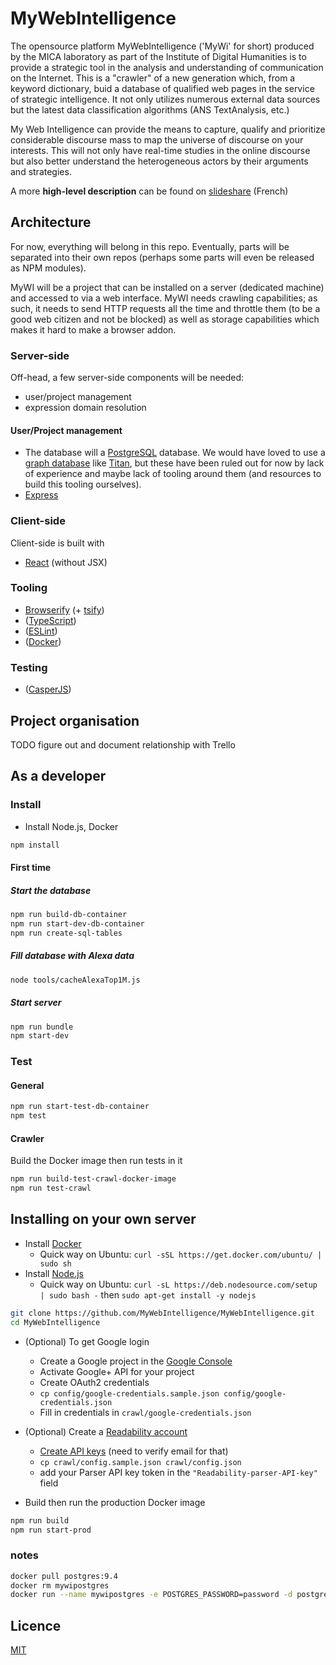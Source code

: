 # MyWebIntelligence

The opensource platform MyWebIntelligence ('MyWi' for short) produced by the MICA laboratory as part of the Institute of Digital Humanities is to provide a strategic tool in the analysis and understanding of communication on the Internet. This is a "crawler" of a new generation which, from a keyword dictionary, buid a database of qualified web pages in the service of strategic intelligence. It not only utilizes numerous external data sources but the latest data classification algorithms (ANS TextAnalysis, etc.)

My Web Intelligence can provide the means to capture, qualify and prioritize considerable discourse mass to map the universe of discourse on your interests. This will not only have real-time studies in the online discourse but also better understand the heterogeneous actors by their arguments and strategies.

A more **high-level description** can be found on [slideshare](http://fr.slideshare.net/alakel/my-web-intelligence-une-plateforme-open-source-au-service-des-humanits-digitales) (French)

## Architecture

For now, everything will belong in this repo. Eventually, parts will be separated into their own repos (perhaps some parts will even be released as NPM modules).

MyWI will be a project that can be installed on a server (dedicated machine) and accessed to via a web interface. MyWI needs crawling capabilities; as such, it needs to send HTTP requests all the time and throttle them (to be a good web citizen and not be blocked) as well as storage capabilities which makes it hard to make a browser addon.

### Server-side

Off-head, a few server-side components will be needed:
* user/project management
* expression domain resolution

#### User/Project management

* The database will a [PostgreSQL](http://www.postgresql.org/) database. We would have loved to use a [graph database](http://en.wikipedia.org/wiki/Graph_database) like [Titan](http://thinkaurelius.github.io/titan/), but these have been ruled out for now by lack of experience and maybe lack of tooling around them (and resources to build this tooling ourselves).
* [Express](http://expressjs.com/)


### Client-side

Client-side is built with 
* [React](http://facebook.github.io/react/) (without JSX)


### Tooling

* [Browserify](http://browserify.org/) (+ [tsify](https://github.com/smrq/tsify))
* ([TypeScript](http://www.typescriptlang.org/))
* ([ESLint](http://eslint.org/))
* ([Docker](https://www.docker.com/))

### Testing

* ([CasperJS](http://casperjs.org/))


## Project organisation

TODO figure out and document relationship with Trello


## As a developer

### Install

* Install Node.js, Docker
```bash
npm install
```

#### First time

##### Start the database

```bash
npm run build-db-container
npm run start-dev-db-container
npm run create-sql-tables
```

##### Fill database with Alexa data

```bash
node tools/cacheAlexaTop1M.js
```

##### Start server

```bash
npm run bundle
npm start-dev
```

### Test

#### General

```bash
npm run start-test-db-container
npm test
```

#### Crawler

Build the Docker image then run tests in it

````bash
npm run build-test-crawl-docker-image
npm run test-crawl
````

## Installing on your own server

* Install [Docker](https://docs.docker.com/installation/#installation)
   * Quick way on Ubuntu: `curl -sSL https://get.docker.com/ubuntu/ | sudo sh`
* Install [Node.js](https://nodejs.org/)
   * Quick way on Ubuntu: `curl -sL https://deb.nodesource.com/setup | sudo bash -` then `sudo apt-get install -y nodejs`

````sh
git clone https://github.com/MyWebIntelligence/MyWebIntelligence.git
cd MyWebIntelligence
````

* (Optional) To get Google login
    * Create a Google project in the [Google Console](https://console.developers.google.com)
    * Activate Google+ API for your project
    * Create OAuth2 credentials
    * `cp config/google-credentials.sample.json config/google-credentials.json`
    * Fill in credentials in `crawl/google-credentials.json`

* (Optional) Create a [Readability account](https://www.readability.com/login/?next=/settings/account)
    * [Create API keys](https://www.readability.com/settings/account) (need to verify email for that)
    * `cp crawl/config.sample.json crawl/config.json`
    * add your Parser API key token in the `"Readability-parser-API-key"` field

* Build then run the production Docker image

````sh
npm run build
npm run start-prod
````

### notes

```bash
docker pull postgres:9.4
docker rm mywipostgres
docker run --name mywipostgres -e POSTGRES_PASSWORD=password -d postgres:9.4
```

## Licence

[MIT](LICENCE)
